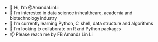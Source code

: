 - 👋 Hi, I’m @AmandaLinLi
- 👀 I’m interested in data science in healthcare, academia and biotechnology industry 
- 🌱 I’m currently learning Python, C, shell, data structure and algorithms 
- 💞️ I’m looking to collaborate on R and Python packages
- 📫 Please reach me by FB Amanda Lin Li

<!---
AmandaLinLi/AmandaLinLi is a ✨ special ✨ repository because its `README.md` (this file) appears on your GitHub profile.
You can click the Preview link to take a look at your changes.
--->
